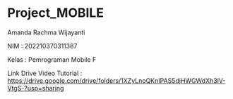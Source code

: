 # Project_MOBILE

Amanda Rachma Wijayanti

NIM   : 202210370311387

Kelas : Pemrograman Mobile F

Link Drive Video Tutorial : https://drive.google.com/drive/folders/1XZyLnoQKnIPAS5djHWGWdXh3lV-VtgS-?usp=sharing
